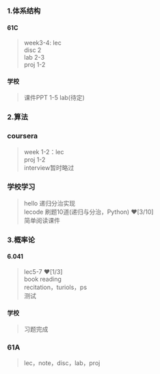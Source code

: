 ### 1.体系结构  
#### 61C
> week3-4: lec  
> disc 2  
> lab 2-3  
> proj 1-2  
#### 学校
> 课件PPT 1-5
> lab(待定)
### 2.算法
### coursera
> week 1-2：lec  
> proj 1-2  
> interview暂时略过
### 学校学习
> hello 递归分治实现  
> lecode 刷题10道(递归与分治，Python)  ♥[3/10]  
> 简单阅读课件
### 3.概率论
#### 6.041
> lec5-7  ♥[1/3]  
> book reading  
> recitation，turiols，ps  
> 测试
#### 学校
> 习题完成
### 61A
> lec，note，disc，lab，proj